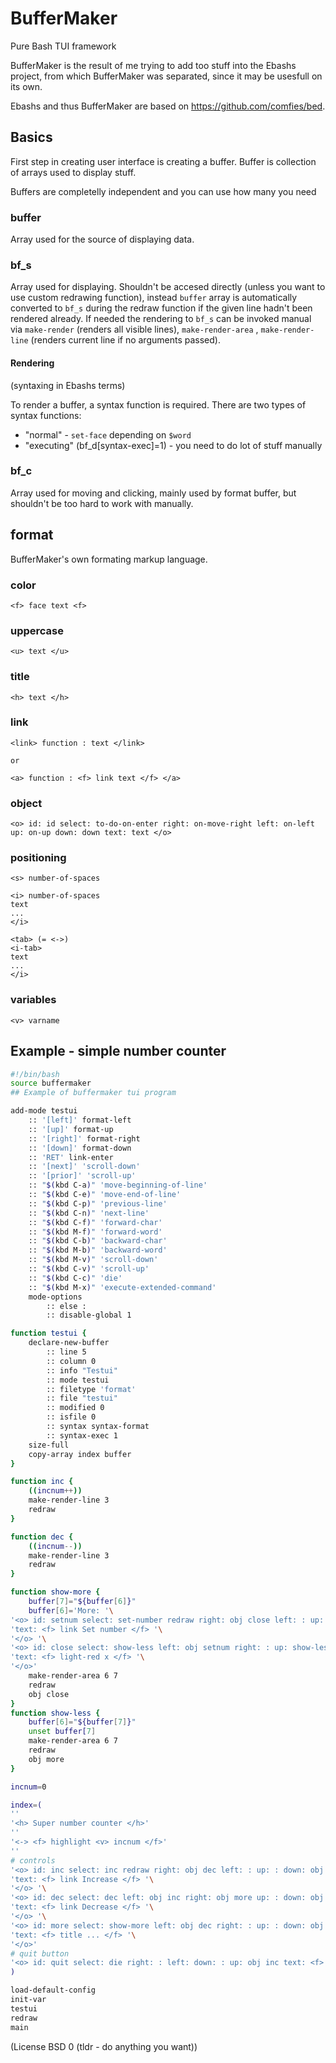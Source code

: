 # BufferMaker

Pure Bash TUI framework

BufferMaker is the result of me trying to add too stuff into the Ebashs project, from which BufferMaker was separated, since it may be usesfull on its own.

Ebashs and thus BufferMaker are based on https://github.com/comfies/bed.

## Basics

First step in creating user interface is creating a buffer. Buffer is collection of arrays used to display stuff.

Buffers are completelly independent and you can use how many you need

### buffer

Array used for the source of displaying data.

### bf_s

Array used for displaying. Shouldn't be accesed directly (unless you want to use custom redrawing function), instead `buffer` array is automatically converted to `bf_s` during the redraw function if the given line hadn't been rendered already. If needed the rendering to `bf_s` can be invoked manual via `make-render` (renders all visible lines), `make-render-area` <start line> <end line>, `make-render-line` <line> (renders current line if no arguments passed).

#### Rendering

(syntaxing in Ebashs terms)

To render a buffer, a syntax function is required. There are two types of syntax functions:

- "normal" - `set-face` depending on `$word`
- "executing" (bf_d[syntax-exec]=1) - you need to do lot of stuff manually

### bf_c

Array used for moving and clicking, mainly used by format buffer, but shouldn't be too hard to work with manually.

## format

BufferMaker's own formating markup language.

### color
```
<f> face text <f>
```
### uppercase
```
<u> text </u>
```
### title
```
<h> text </h>
```
### link
```
<link> function : text </link>

or

<a> function : <f> link text </f> </a>
```
### object
```
<o> id: id select: to-do-on-enter right: on-move-right left: on-left up: on-up down: down text: text </o>
```
### positioning
```
<s> number-of-spaces

<i> number-of-spaces
text
...
</i>

<tab> (= <->)
<i-tab>
text
...
</i>
```
### variables
```
<v> varname
```

## Example - simple number counter
```bash
#!/bin/bash
source buffermaker
## Example of buffermaker tui program

add-mode testui
	:: '[left]' format-left
	:: '[up]' format-up
	:: '[right]' format-right
	:: '[down]' format-down
	:: 'RET' link-enter
	:: '[next]' 'scroll-down'
	:: '[prior]' 'scroll-up'
	:: "$(kbd C-a)" 'move-beginning-of-line'
	:: "$(kbd C-e)" 'move-end-of-line'
	:: "$(kbd C-p)" 'previous-line'
	:: "$(kbd C-n)" 'next-line'
	:: "$(kbd C-f)" 'forward-char'
	:: "$(kbd M-f)" 'forward-word'
	:: "$(kbd C-b)" 'backward-char'
	:: "$(kbd M-b)" 'backward-word'
	:: "$(kbd M-v)" 'scroll-down'
	:: "$(kbd C-v)" 'scroll-up'
	:: "$(kbd C-c)" 'die'
	:: "$(kbd M-x)" 'execute-extended-command'
	mode-options
		:: else :
		:: disable-global 1

function testui {
	declare-new-buffer
		:: line 5
		:: column 0
		:: info "Testui"
		:: mode testui
		:: filetype 'format'
		:: file "testui"
		:: modified 0
		:: isfile 0
		:: syntax syntax-format
		:: syntax-exec 1
	size-full
	copy-array index buffer	
}

function inc {
	((incnum++))
	make-render-line 3
	redraw
}

function dec {
	((incnum--))
	make-render-line 3
	redraw
}

function show-more {
	buffer[7]="${buffer[6]}"
	buffer[6]='More: '\
'<o> id: setnum select: set-number redraw right: obj close left: : up: show-less down: show-less '\
'text: <f> link Set number </f> '\
'</o> '\
'<o> id: close select: show-less left: obj setnum right: : up: show-less down: show-less '\
'text: <f> light-red x </f> '\
'</o>'
	make-render-area 6 7
	redraw
	obj close
}
function show-less {
	buffer[6]="${buffer[7]}"
	unset buffer[7]
	make-render-area 6 7
	redraw
	obj more
}

incnum=0

index=(
''
'<h> Super number counter </h>'
''
'<-> <f> highlight <v> incnum </f>'
''
# controls
'<o> id: inc select: inc redraw right: obj dec left: : up: : down: obj quit '\
'text: <f> link Increase </f> '\
'</o> '\
'<o> id: dec select: dec left: obj inc right: obj more up: : down: obj quit '\
'text: <f> link Decrease </f> '\
'</o> '\
'<o> id: more select: show-more left: obj dec right: : up: : down: obj quit '\
'text: <f> title ... </f> '\
'</o>'
# quit button
'<o> id: quit select: die right: : left: down: : up: obj inc text: <f> red Quit </f> </o>'
)

load-default-config
init-var
testui
redraw
main
```

(License BSD 0 (tldr - do anything you want))
